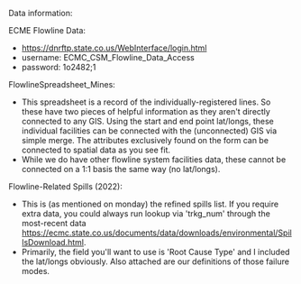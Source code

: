 Data information:


ECME Flowline Data: 
- https://dnrftp.state.co.us/WebInterface/login.html
- username:  ECMC_CSM_Flowline_Data_Access
- password:  1o2482;1

FlowlineSpreadsheet_Mines:
- This spreadsheet is a record of the individually-registered lines. So these have two pieces of helpful information as they aren't directly connected to any GIS. Using the start and end point lat/longs, these individual facilities can be connected with the (unconnected) GIS via simple merge. The attributes exclusively found on the form can be connected to spatial data as you see fit.
- While we do have other flowline system facilities data, these cannot be connected on a 1:1 basis the same way (no lat/longs). 

Flowline-Related Spills (2022):
- This is (as mentioned on monday) the refined spills list. If you require extra data, you could always run lookup via 'trkg_num' through the most-recent data https://ecmc.state.co.us/documents/data/downloads/environmental/SpillsDownload.html.
- Primarily, the field you'll want to use is 'Root Cause Type' and I included the lat/longs obviously. Also attached are our definitions of those failure modes.
